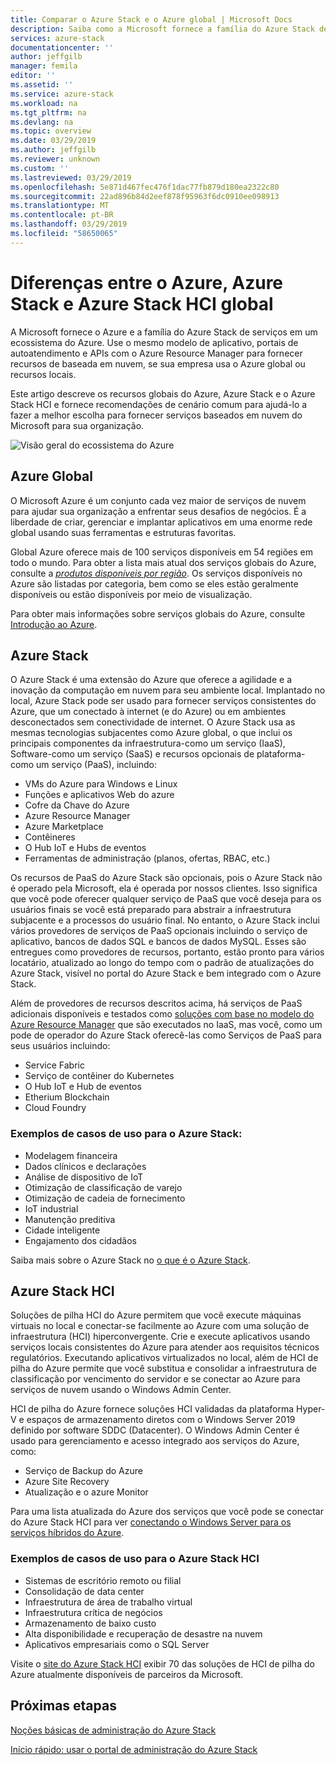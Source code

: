 ```yaml
---
title: Comparar o Azure Stack e o Azure global | Microsoft Docs
description: Saiba como a Microsoft fornece a família do Azure Stack de serviços em um ecossistema do Azure e Azure
services: azure-stack
documentationcenter: ''
author: jeffgilb
manager: femila
editor: ''
ms.assetid: ''
ms.service: azure-stack
ms.workload: na
ms.tgt_pltfrm: na
ms.devlang: na
ms.topic: overview
ms.date: 03/29/2019
ms.author: jeffgilb
ms.reviewer: unknown
ms.custom: ''
ms.lastreviewed: 03/29/2019
ms.openlocfilehash: 5e871d467fec476f1dac77fb879d180ea2322c80
ms.sourcegitcommit: 22ad896b84d2eef878f95963f6dc0910ee098913
ms.translationtype: MT
ms.contentlocale: pt-BR
ms.lasthandoff: 03/29/2019
ms.locfileid: "58650065"
---
```

# <a name="differences-between-global-azure-azure-stack-and-azure-stack-hci"></a>Diferenças entre o Azure, Azure Stack e Azure Stack HCI global

A Microsoft fornece o Azure e a família do Azure Stack de serviços em um ecossistema do Azure. Use o mesmo modelo de aplicativo, portais de autoatendimento e APIs com o Azure Resource Manager para fornecer recursos de baseada em nuvem, se sua empresa usa o Azure global ou recursos locais.

Este artigo descreve os recursos globais do Azure, Azure Stack e o Azure Stack HCI e fornece recomendações de cenário comum para ajudá-lo a fazer a melhor escolha para fornecer serviços baseados em nuvem do Microsoft para sua organização.

![Visão geral do ecossistema do Azure](./media/compare-azure-azure-stack/azure-family.png)

## <a name="global-azure"></a>Azure Global

O Microsoft Azure é um conjunto cada vez maior de serviços de nuvem para ajudar sua organização a enfrentar seus desafios de negócios. É a liberdade de criar, gerenciar e implantar aplicativos em uma enorme rede global usando suas ferramentas e estruturas favoritas.

Global Azure oferece mais de 100 serviços disponíveis em 54 regiões em todo o mundo. Para obter a lista mais atual dos serviços globais do Azure, consulte a [ *produtos disponíveis por região*](https://azure.microsoft.com/regions/services). Os serviços disponíveis no Azure são listadas por categoria, bem como se eles estão geralmente disponíveis ou estão disponíveis por meio de visualização.

Para obter mais informações sobre serviços globais do Azure, consulte [Introdução ao Azure](https://docs.microsoft.com/azure/#pivot=get-started&panel=get-started1).

## <a name="azure-stack"></a>Azure Stack

O Azure Stack é uma extensão do Azure que oferece a agilidade e a inovação da computação em nuvem para seu ambiente local. Implantado no local, Azure Stack pode ser usado para fornecer serviços consistentes do Azure, que um conectado à internet (e do Azure) ou em ambientes desconectados sem conectividade de internet. O Azure Stack usa as mesmas tecnologias subjacentes como Azure global, o que inclui os principais componentes da infraestrutura-como um serviço (IaaS), Software-como um serviço (SaaS) e recursos opcionais de plataforma-como um serviço (PaaS), incluindo:

- VMs do Azure para Windows e Linux
- Funções e aplicativos Web do azure
- Cofre da Chave do Azure
- Azure Resource Manager
- Azure Marketplace
- Contêineres
- O Hub IoT e Hubs de eventos
- Ferramentas de administração (planos, ofertas, RBAC, etc.)

Os recursos de PaaS do Azure Stack são opcionais, pois o Azure Stack não é operado pela Microsoft, ela é operada por nossos clientes. Isso significa que você pode oferecer qualquer serviço de PaaS que você deseja para os usuários finais se você está preparado para abstrair a infraestrutura subjacente e a processos do usuário final. No entanto, o Azure Stack inclui vários provedores de serviços de PaaS opcionais incluindo o serviço de aplicativo, bancos de dados SQL e bancos de dados MySQL. Esses são entregues como provedores de recursos, portanto, estão pronto para vários locatário, atualizado ao longo do tempo com o padrão de atualizações do Azure Stack, visível no portal do Azure Stack e bem integrado com o Azure Stack.

Além de provedores de recursos descritos acima, há serviços de PaaS adicionais disponíveis e testados como [soluções com base no modelo do Azure Resource Manager](https://github.com/Azure/AzureStack-QuickStart-Templates) que são executados no IaaS, mas você, como um pode de operador do Azure Stack oferecê-las como Serviços de PaaS para seus usuários incluindo:

- Service Fabric
- Serviço de contêiner do Kubernetes
- O Hub IoT e Hub de eventos
- Etherium Blockchain
- Cloud Foundry

### <a name="example-use-cases-for-azure-stack"></a>Exemplos de casos de uso para o Azure Stack:

- Modelagem financeira
- Dados clínicos e declarações
- Análise de dispositivo de IoT
- Otimização de classificação de varejo
- Otimização de cadeia de fornecimento
- IoT industrial
- Manutenção preditiva
- Cidade inteligente
- Engajamento dos cidadãos

Saiba mais sobre o Azure Stack no [o que é o Azure Stack](azure-stack-overview.md).

## <a name="azure-stack-hci"></a>Azure Stack HCI 

Soluções de pilha HCI do Azure permitem que você execute máquinas virtuais no local e conectar-se facilmente ao Azure com uma solução de infraestrutura (HCI) hiperconvergente. Crie e execute aplicativos usando serviços locais consistentes do Azure para atender aos requisitos técnicos regulatórios. Executando aplicativos virtualizados no local, além de HCI de pilha do Azure permite que você substitua e consolidar a infraestrutura de classificação por vencimento do servidor e se conectar ao Azure para serviços de nuvem usando o Windows Admin Center.

HCI de pilha do Azure fornece soluções HCI validadas da plataforma Hyper-V e espaços de armazenamento diretos com o Windows Server 2019 definido por software SDDC (Datacenter). O Windows Admin Center é usado para gerenciamento e acesso integrado aos serviços do Azure, como:

- Serviço de Backup do Azure
- Azure Site Recovery
- Atualização e o azure Monitor

Para uma lista atualizada do Azure dos serviços que você pode se conectar do Azure Stack HCI para ver [conectando o Windows Server para os serviços híbridos do Azure](https://docs.microsoft.com/windows-server/azure-hybrid-services/index).

### <a name="example-use-cases-for-azure-stack-hci"></a>Exemplos de casos de uso para o Azure Stack HCI
- Sistemas de escritório remoto ou filial
- Consolidação de data center
- Infraestrutura de área de trabalho virtual
- Infraestrutura crítica de negócios
- Armazenamento de baixo custo
- Alta disponibilidade e recuperação de desastre na nuvem
- Aplicativos empresariais como o SQL Server

Visite o [site do Azure Stack HCI](https://azure.microsoft.com/overview/azure-stack/hci/) exibir 70 das soluções de HCI de pilha do Azure atualmente disponíveis de parceiros da Microsoft.

## <a name="next-steps"></a>Próximas etapas

[Noções básicas de administração do Azure Stack](azure-stack-manage-basics.md)

[Início rápido: usar o portal de administração do Azure Stack](azure-stack-manage-portals.md)
